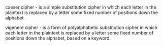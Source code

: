 caeser cipher - is a simple substitution cipher in which each letter in the plaintext is replaced by a letter some fixed number of positions down the alphabet.

vigenere cipher - is a form of polyalphabetic substitution cipher in which each letter in the plaintext is replaced by a letter some fixed number of positions down the alphabet, based on a keyword.